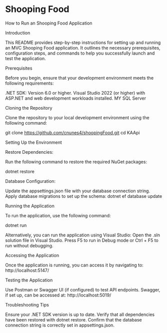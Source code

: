 # Shooping Food


How to Run an Shooping Food Application

Introduction

This README provides step-by-step instructions for setting up and running an MVC Shooping Food application. It outlines the necessary prerequisites, configuration steps, and commands to help you successfully launch and test the application.



Prerequisites

Before you begin, ensure that your development environment meets the following requirements:

.NET SDK: Version 6.0 or higher. 
Visual Studio 2022 (or higher) with ASP.NET and web development workloads installed.
MY SQL Server




Cloning the Repository

Clone the repository to your local development environment using the following command:

git clone https://github.com/cnunes4/shoopingFood.git
cd KAApi




Setting Up the Environment

Restore Dependencies:

Run the following command to restore the required NuGet packages:

dotnet restore

Database Configuration:

Update the appsettings.json file with your database connection string.
Apply database migrations to set up the schema:
dotnet ef database update


Running the Application

To run the application, use the following command:

dotnet run

Alternatively, you can run the application using Visual Studio:
Open the .sln solution file in Visual Studio.
Press F5 to run in Debug mode or Ctrl + F5 to run without debugging.



Accessing the Application

Once the application is running, you can access it by navigating to:
http://localhost:5147/




Testing the Application

Use Postman or Swagger UI (if configured) to test API endpoints.
Swagger, if set up, can be accessed at:
http://localhost:5019/



Troubleshooting Tips

Ensure your .NET SDK version is up to date.
Verify that all dependencies have been restored with dotnet restore.
Confirm that the database connection string is correctly set in appsettings.json.
